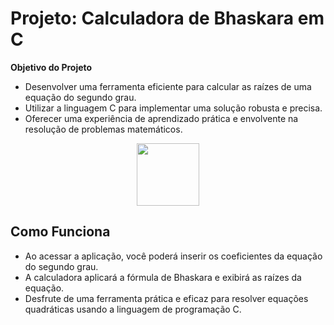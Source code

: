 
# Projeto: Calculadora de Bhaskara em C

**Objetivo do Projeto**
- Desenvolver uma ferramenta eficiente para calcular as raízes de uma equação do segundo grau.
- Utilizar a linguagem C para implementar uma solução robusta e precisa.
- Oferecer uma experiência de aprendizado prática e envolvente na resolução de problemas matemáticos.

<div align="center">
<img src="https://github.com/Saraiva97/Bhaskara-C/assets/93497276/55fe9265-0849-4c33-8976-4a7972d1e103" style="width: 100px"/>
</div>

## Como Funciona
- Ao acessar a aplicação, você poderá inserir os coeficientes da equação do segundo grau.
- A calculadora aplicará a fórmula de Bhaskara e exibirá as raízes da equação.
- Desfrute de uma ferramenta prática e eficaz para resolver equações quadráticas usando a linguagem de programação C.



